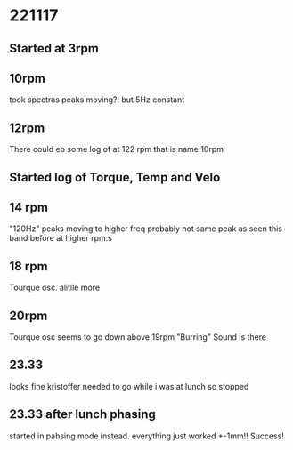 # 221117

## Started at 3rpm

## 10rpm
took spectras
peaks moving?! but 5Hz constant

## 12rpm
There could eb some log of at 122 rpm that is name 10rpm

## Started log of Torque, Temp and Velo

## 14 rpm
"120Hz" peaks moving to higher freq
probably not same peak as seen this band before at higher rpm:s

## 18 rpm
Tourque osc. alitlle more

## 20rpm
Tourque osc seems to go down above 19rpm
"Burring" Sound is there

## 23.33
 looks fine
 kristoffer needed to go while i was at lunch so stopped

## 23.33 after lunch phasing

started in pahsing mode instead.
everything just worked +-1mm!! Success!



